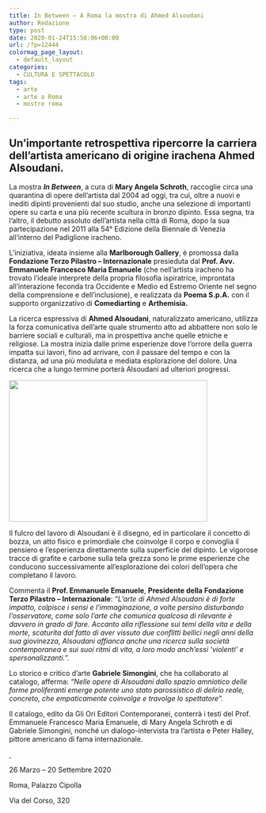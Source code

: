 ```yaml
---
title: In Between – A Roma la mostra di Ahmed Alsoudani
author: Redazione
type: post
date: 2020-01-24T15:58:06+00:00
url: /?p=12444
colormag_page_layout:
  - default_layout
categories:
  - CULTURA E SPETTACOLO
tags:
  - arte
  - arte a Roma
  - mostre roma

---
```

## Un’importante retrospettiva ripercorre la carriera dell&#8217;artista americano di origine irachena **Ahmed Alsoudani**.

La mostra **_In Between_**, a cura di **Mary Angela Schroth**, raccoglie circa una quarantina di opere dell’artista dal 2004 ad oggi, tra cui, oltre a nuovi e inediti dipinti provenienti dal suo studio, anche una selezione di importanti opere su carta e una più recente scultura in bronzo dipinto. Essa segna, tra l’altro, il debutto assoluto dell&#8217;artista nella città di Roma, dopo la sua partecipazione nel 2011 alla 54° Edizione della Biennale di Venezia all’interno del Padiglione iracheno.

L&#8217;iniziativa, ideata insieme alla **Marlborough Gallery**, è promossa dalla **Fondazione Terzo Pilastro – Internazionale** presieduta dal **Prof. Avv. Emmanuele Francesco Maria Emanuele** (che nell’artista iracheno ha trovato l’ideale interprete della propria filosofia ispiratrice, improntata all’interazione feconda tra Occidente e Medio ed Estremo Oriente nel segno della comprensione e dell’inclusione), e realizzata da **Poema S.p.A.** con il supporto organizzativo di **Comediarting** e **Arthemisia.**

La ricerca espressiva di **Ahmed Alsoudani**, naturalizzato americano, utilizza la forza comunicativa dell’arte quale strumento atto ad abbattere non solo le barriere sociali e culturali, ma in prospettiva anche quelle etniche e religiose. La mostra inizia dalle prime esperienze dove l’orrore della guerra impatta sui lavori, fino ad arrivare, con il passare del tempo e con la distanza, ad una più modulata e mediata esplorazione del dolore. Una ricerca che a lungo termine porterà Alsoudani ad ulteriori progressi.

<img decoding="async" loading="lazy" class="aligncenter wp-image-12445" src="https://progressonline.it/wp-content/uploads/2020/01/A.-Alsoudani-Rome-2019.-Acrylic-charcoal-and-color-pencil-on-canvas-cm-1804x254.-Collezione-privata.-300x214.jpg" alt="" width="400" height="286" /> 

Il fulcro del lavoro di Alsoudani è il disegno, ed in particolare il concetto di bozza, un atto fisico e primordiale che coinvolge il corpo e convoglia il pensiero e l&#8217;esperienza direttamente sulla superficie del dipinto. Le vigorose tracce di grafite e carbone sulla tela grezza sono le prime esperienze che conducono successivamente all’esplorazione dei colori dell’opera che completano il lavoro.

Commenta il **Prof. Emmanuele Emanuele**, **Presidente della** **Fondazione Terzo Pilastro &#8211; Internazionale**: _“L’arte di Ahmed Alsoudani è di forte impatto, colpisce i sensi e l’immaginazione, a volte persino disturbando l’osservatore, come solo l’arte che comunica qualcosa di rilevante è davvero in grado di fare. Accanto alla riflessione sui temi della vita e della morte, scaturita dal fatto di aver vissuto due conflitti bellici negli anni della sua giovinezza, Alsoudani affianca anche una ricerca sulla società contemporanea e sui suoi ritmi di vita, a loro modo anch’essi ‘violenti’ e spersonalizzanti.”._

Lo storico e critico d’arte **Gabriele Simongini**, che ha collaborato al catalogo, afferma: _&#8220;Nelle opere di Alsoudani dallo spazio amniotico delle forme proliferanti emerge potente uno stato parossistico di delirio reale, concreto, che empaticamente coinvolge e travolge lo spettatore&#8221;._ 

Il catalogo, edito da Gli Ori Editori Contemporanei, conterrà i testi del Prof. Emmanuele Francesco Maria Emanuele, di Mary Angela Schroth e di Gabriele Simongini, nonché un dialogo-intervista tra l&#8217;artista e Peter Halley, pittore americano di fama internazionale.

<u> </u>

26 Marzo – 20 Settembre 2020

Roma, Palazzo Cipolla

Via del Corso, 320